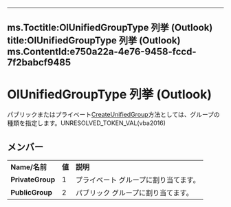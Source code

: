 

---
ms.Toctitle:OlUnifiedGroupType 列挙 (Outlook)
title:OlUnifiedGroupType 列挙 (Outlook)
ms.ContentId:e750a22a-4e76-9458-fccd-7f2babcf9485
---
# OlUnifiedGroupType 列挙 (Outlook)




パブリックまたはプライベート[CreateUnifiedGroup](45f70f08-f198-22a2-79c5-26dc3247e164)方法としては、グループの種類を指定します。UNRESOLVED_TOKEN_VAL(vba2016)

## メンバー

||||
|---|---|---|
|**Name/名前**|**値**|**説明**|
|**PrivateGroup**|1|プライベート グループに割り当てます。|
|**PublicGroup**|2|パブリック グループに割り当てます。|




